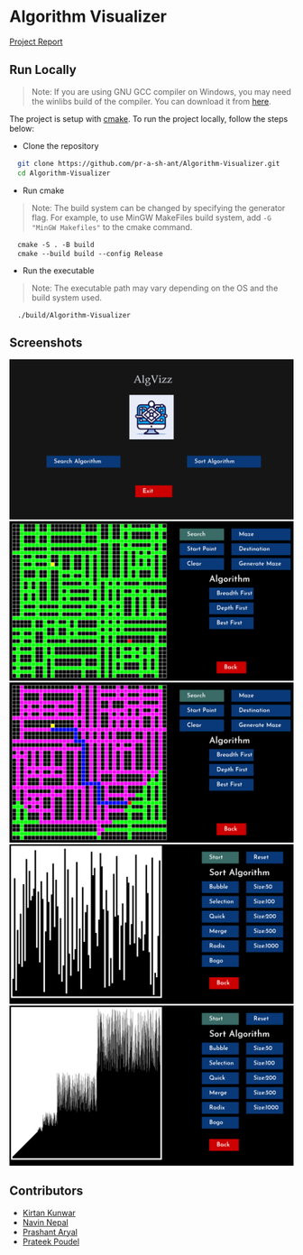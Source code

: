 # Algorithm Visualizer

[Project Report](https://github.com/pr-a-sh-ant/Algorithm-Visualizer/blob/report/Project%20Report.pdf)

## Run Locally
> Note: If you are using GNU GCC compiler on Windows, you may need the winlibs build of the compiler. You can download it from [here](https://winlibs.com/).
<!-- Say project is setup with cmake and give link -->
The project is setup with [cmake](https://cmake.org/). To run the project locally, follow the steps below:

- Clone the repository

```bash
  git clone https://github.com/pr-a-sh-ant/Algorithm-Visualizer.git
  cd Algorithm-Visualizer
```

- Run cmake
> Note: The build system can be changed by specifying the generator flag. For example, to use MinGW MakeFiles build system, add `-G "MinGW Makefiles"` to the cmake command.
```
  cmake -S . -B build
  cmake --build build --config Release
```

- Run the executable
> Note: The executable path may vary depending on the OS and the build system used.
```
  ./build/Algorithm-Visualizer
```

## Screenshots
![Home Page](https://github.com/pr-a-sh-ant/Algorithm-Visualizer/raw/report/screenshots/Home%20Page.png)
![Maze Gneration](https://github.com/pr-a-sh-ant/Algorithm-Visualizer/raw/report/screenshots/Maze%20Generation.png)
![Search Complete](https://github.com/pr-a-sh-ant/Algorithm-Visualizer/raw/report/screenshots/Search%20Complete.png)
![Sort Page](https://github.com/pr-a-sh-ant/Algorithm-Visualizer/raw/report/screenshots/Sort%20Page.png)
![Sorting](https://github.com/pr-a-sh-ant/Algorithm-Visualizer/raw/report/screenshots/Sorting.png)

## Contributors

* [Kirtan Kunwar](https://github.com/kiyotone)
* [Navin Nepal](https://github.com/marconn01)
* [Prashant Aryal](https://github.com/pr-a-sh-ant)
* [Prateek Poudel](https://github.com/Prateek61)
